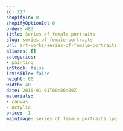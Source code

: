 ```yaml
---
id: 117
shopifyId: 0
shopifyOptionId: 0
order: 483
title: Series of female portraits
slug: series-of-female-portraits
url: art-works/series-of-female-portraits
aliases: []
categories:
- painting
inStock: false
isVisible: false
height: 60
width: 40
date: 2010-01-01T00:00:00Z
materials:
- canvas
- acrylic
price: -1
mainImage: series_of_female_portraits.jpg
---
```

